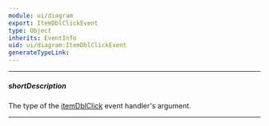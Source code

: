 ```yaml
---
module: ui/diagram
export: ItemDblClickEvent
type: Object
inherits: EventInfo
uid: ui/diagram:ItemDblClickEvent
generateTypeLink: 
---
```

---
##### shortDescription
The type of the [itemDblClick]({basewidgetpath}/Events/#itemDblClick) event handler's argument.

---
<!-- Description goes here -->